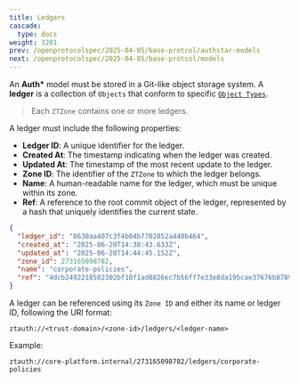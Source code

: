 ```yaml
---
title: Ledgers
cascade:
  type: docs
weight: 3201
prev: /openprotocolspec/2025-04-05/base-protcol/authstar-models
next: /openprotocolspec/2025-04-05/base-protcol/models
---
```


An **Auth\*** model must be stored in a Git-like object storage system. A **ledger** is a collection of `Objects` that conform to specific [`Object Types`](/openprotocolspec/2025-04-05/base-protcol/authstar-models/object-types/).

> Each `ZTZone` contains one or more ledgers.

A ledger must include the following properties:

- **Ledger ID**: A unique identifier for the ledger.
- **Created At**: The timestamp indicating when the ledger was created.
- **Updated At**: The timestamp of the most recent update to the ledger.
- **Zone ID**: The identifier of the `ZTZone` to which the ledger belongs.
- **Name**: A human-readable name for the ledger, which must be unique within its zone.
- **Ref**: A reference to the root commit object of the ledger, represented by a hash that uniquely identifies the current state.

```json
{
  "ledger_id": "8630aa407c3f4b04b7702852a440b464",
  "created_at": "2025-06-20T14:38:43.633Z",
  "updated_at": "2025-06-20T14:44:45.152Z",
  "zone_id": 273165098782,
  "name": "corporate-policies",
  "ref": "4dcb2492218502302bf10f1ad8826ec7b56ff7e33e8da195cae37676b8789e4b"
}
```

A ledger can be referenced using its `Zone ID` and either its name or ledger ID, following the URI format:

```plaintext
ztauth://<trust-domain>/<zone-id>/ledgers/<ledger-name>
```

Example:

```plaintext
ztauth://core-platform.internal/273165098782/ledgers/corporate-policies
```
